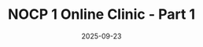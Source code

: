---
title: "NOCP 1 Online Clinic - Part 1"
date: "2025-09-23"
startTime: "7:30 PM"
endTime: "9:30 PM"
location: "Online via Zoom"
type: "certification"
description: "National Officials Certification Program Level 1 online clinic. Perfect for new officials starting their officiating journey. Two-part series covering basic rules and officiating fundamentals."
registrationLink: "https://gameplanbasketball.ca"
maxParticipants: 35
currentRegistrations: 20
instructor: "Scott Critch & Perry Stothart"
requirements: "Must be 17 years or older. No prior officiating experience required."
---